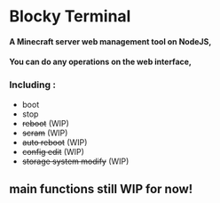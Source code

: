 # Blocky Terminal
#### A Minecraft server web management tool on NodeJS, 
#### You can do any operations on the web interface,
### Including :
* boot
* stop
* ~~reboot~~ (WIP)
* ~~scram~~ (WIP)
* ~~auto reboot~~ (WIP)
* ~~config edit~~ (WIP)
* ~~storage system modify~~ (WIP)
## main functions still WIP for now!

